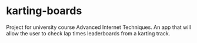 # karting-boards
Project for university course Advanced Internet Techniques. An app that will allow the user to check lap times leaderboards from a karting track.
